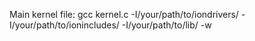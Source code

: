 Main kernel file: gcc kernel.c -I/your/path/to/iondrivers/ -I/your/path/to/ionincludes/ -I/your/path/to/lib/ -w
